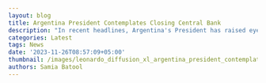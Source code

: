 ```yaml
---
layout: blog
title: Argentina President Contemplates Closing Central Bank
description: "In recent headlines, Argentina's President has raised eyebrows by expressing a desire to close the country's central bank. This move comes amidst a backdrop of economic challenges that have plagued Argentina for some time. In this article, we delve into the details of this decision, its potential consequences, and the reactions it has garnered.\r\n\n# Introduction\r\n\nArgentina, a country with a rich cultural history, is currently grappling with economic instability. The latest twist in this tale involves the President's contemplation of shutting down the central bank, a decision that has sparked debates across the nation.\r\n\n## Background of Argentina's Economic Situation\r\n\nTo understand the gravity of this decision, it's crucial to delve into the economic challenges that Argentina has been facing. A combination of factors, including inflation and debt, has led the government to explore unconventional solutions.\r\n\n## President's Perspective\r\n\nThe President argues that closing the central bank is a necessary step to regain control over the economic situation. The article explores the reasons behind this decision and analyzes how it aligns with the government's vision for economic stability.\r\n\n## Opposition and Criticism\r\n\nNot everyone is on board with the President's plan. Economists, experts, and political opponents have voiced concerns and criticisms. We'll dissect these reactions and evaluate the potential drawbacks of such a radical move.\r\n\n## Historical Precedents\r\n\nLooking back in history, we examine cases where countries have closed their central banks. What were the consequences, and how did it shape their economic trajectory? This historical perspective adds depth to the analysis.\r\n\n## Possible Alternatives\r\n\nAre there alternative solutions to Argentina's economic woes that don't involve closing the central bank? We explore viable options and their potential impact on the nation's financial landscape.\r\n\n## International Response\r\n\nThe global community is closely watching Argentina's decision. We dissect the international reactions and consider how this move may influence the interconnected world of economics.\r\n\n## Financial Markets Reaction\r\n\nInvestors are keeping a close eye on developments. The article analyzes how financial markets are responding to the news and the potential risks and opportunities that arise.\r\n\n## Legal Implications\r\n\nClosing a central bank is not a simple task. We delve into the legal intricacies involved, exploring potential challenges and consequences on both a national and international scale.\r\n\n## Public Opinion\r\n\nThe sentiments of the public are crucial in any decision of this magnitude. We analyze the reactions on the ground and discuss how this move may impact the political and social fabric of Argentina.\r\n\n\r\n\n## Expert Opinions\r\n\nEconomic experts weigh in on the feasibility and consequences of the President's decision. Their insights provide a comprehensive understanding of the potential outcomes.\r\n\n\r\n\n# Conclusion\r\n\nIn conclusion, the potential closure of Argentina's central bank is a complex and multifaceted issue. As we've explored various aspects – from the President's perspective to international reactions, legal implications, and public sentiment – it's evident that this decision carries significant consequences. While the economic forecast remains uncertain, the lessons from other countries, the exploration of alternatives, and expert opinions offer a nuanced understanding of the situation.\r\n\nAs Argentina stands at a crossroads, the global community watches closely. The repercussions of closing the central bank extend beyond national borders, emphasizing the interconnectedness of the world economy. The decisions made in the coming days will undoubtedly shape Argentina's economic trajectory for years to come."
categories: Latest
tags: News
date: '2023-11-26T08:57:09+05:00'
thumbnail: /images/leonardo_diffusion_xl_argentina_president_contemplates_closing_3.jpg
authors: Samia Batool
---
```


